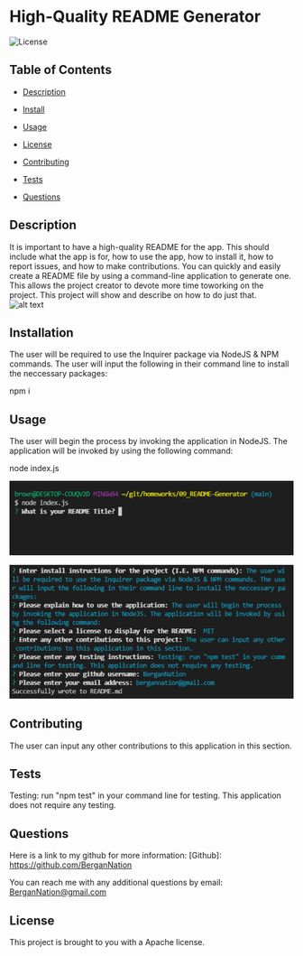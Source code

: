 # High-Quality README Generator

![License](https://img.shields.io/badge/license-Apache-blue.svg)

## Table of Contents

- [Description](#description)

- [Install](#installation)

- [Usage](#usage)

- [License](#license)

- [Contributing](#contributing)

- [Tests](#tests)

- [Questions](#questions)

## Description

It is important to have a high-quality README for the app. This should include what the app is for, how to use the app, how to install it, how to report issues, and how to make contributions. You can quickly and easily create a README file by using a command-line application to generate one. This allows the project creator to devote more time toworking on the project. This project will show and describe on how to do just that.  
 ![alt text](images/readmegif.gif)

## Installation

The user will be required to use the Inquirer package via NodeJS & NPM commands. The user will input the following in their command line to install the neccessary packages:

npm i

## Usage

The user will begin the process by invoking the application in NodeJS. The application will be invoked by using the following command:

node index.js

![alt text](images/capture1.png)

![alt text](images/capture2.png)

## Contributing

The user can input any other contributions to this application in this section.

## Tests

Testing: run "npm test" in your command line for testing. This application does not require any testing.

## Questions

Here is a link to my github for more information: [Github]: https://github.com/BerganNation

You can reach me with any additional questions by email: BerganNation@gmail.com

## License

This project is brought to you with a Apache license.
